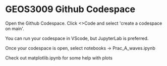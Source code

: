 # GEOS3009 Github Codespace

Open the Github Codespace. Click <>Code and select 'create a codespace on main'.

You can run your codespace in VScode, but JupyterLab is preferred.

Once your codespace is open, select notebooks -> Prac_A_waves.ipynb

Check out matplotlib.ipynb for some help with plots

